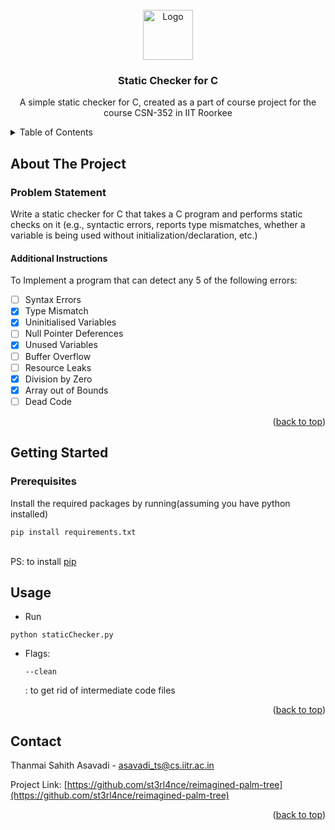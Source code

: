 <!-- PROJECT LOGO -->
<br />
<div align="center">
  <a href="https://upload.wikimedia.org/wikipedia/commons/1/18/C_Programming_Language.svg">
    <img src="images/logo.png" alt="Logo" width="80" height="80">
  </a>

  <h3 align="center">Static Checker for C</h3>

  <p align="center">
    A simple static checker for C, created as a part of course project for the course CSN-352 in IIT Roorkee
</div>



<!-- TABLE OF CONTENTS -->
<details>
  <summary>Table of Contents</summary>
  <ol>
    <li>
      <a href="#about-the-project">About The Project</a>
      <ul>
      	 <li><a href="#problem-statement">Problem Statement</a></li>
      	 <li><a href="#additional-instructions">Additional Instructions</a></li>
      </ul>
    </li>
    <li>
      <a href="#getting-started">Getting Started</a>
      <ul>
        <li><a href="#prerequisites">Prerequisites</a></li>
        <li><a href="#installation">Installation</a></li>
      </ul>
    </li>
    <li><a href="#usage">Usage</a></li>
    <li><a href="#roadmap">Roadmap</a></li>
    <li><a href="#contributing">Contributing</a></li>
    <li><a href="#license">License</a></li>
    <li><a href="#contact">Contact</a></li>
    <li><a href="#acknowledgments">Acknowledgments</a></li>
  </ol>
</details>



<!-- ABOUT THE PROJECT -->
## About The Project

### Problem Statement
Write a static checker for C that takes a C program and performs static checks on it (e.g., syntactic  errors,  reports  type  mismatches,  whether  a  variable  is  being  used  without initialization/declaration, etc.)
#### Additional Instructions
To Implement a program that can detect any 5 of the following errors: <br>
- [ ] Syntax Errors <br>
- [x] Type Mismatch <br>
- [x] Uninitialised Variables <br>
- [ ] Null Pointer Deferences <br>
- [x] Unused Variables <br>
- [ ] Buffer Overflow <br>
- [ ] Resource Leaks <br>
- [x] Division by Zero <br>
- [x] Array out of Bounds <br>
- [ ] Dead Code <br>

<p align="right">(<a href="#readme-top">back to top</a>)</p>



<!-- GETTING STARTED -->
## Getting Started
### Prerequisites

Install the required packages by running(assuming you have python installed)
  ```
  pip install requirements.txt
  ```
<br>PS: to install [pip](https://pypi.org/project/pip/)

<!-- USAGE EXAMPLES -->
## Usage
* Run<br>
```
python staticChecker.py
```
* Flags:<br>
	```
	--clean
	```
	: to get rid of intermediate code files
<p align="right">(<a href="#readme-top">back to top</a>)</p>


<!-- CONTACT -->
## Contact

Thanmai Sahith Asavadi - asavadi_ts@cs.iitr.ac.in

Project Link: [https://github.com/st3rl4nce/reimagined-palm-tree](https://github.com/st3rl4nce/reimagined-palm-tree)

<p align="right">(<a href="#readme-top">back to top</a>)</p>



